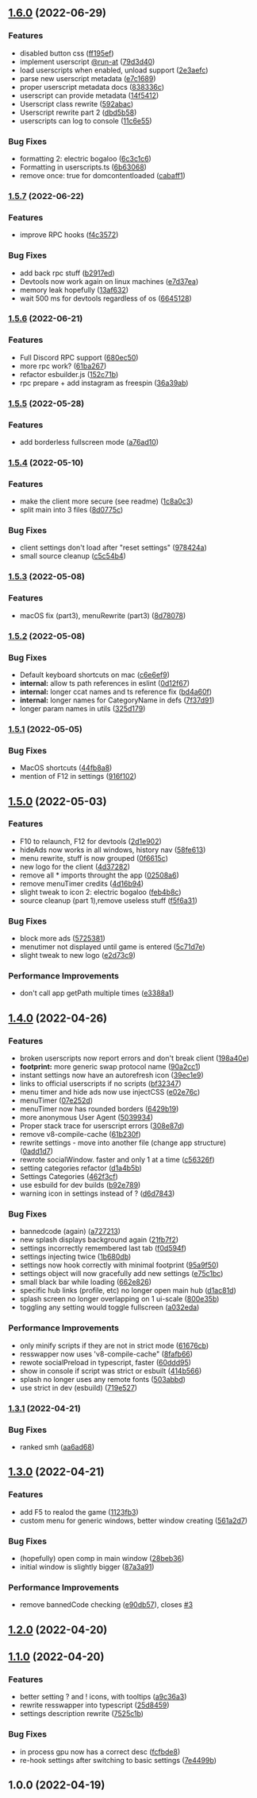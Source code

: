 ## [1.6.0](https://github.com/KraXen72/crankshaft/compare/1.5.7...1.6.0) (2022-06-29)


### Features

* disabled button css ([ff195ef](https://github.com/KraXen72/crankshaft/commit/ff195ef277c3b3fceeda4fc4ed7b351faea1e27b))
* implement userscript [@run-at](https://github.com/run-at) ([79d3d40](https://github.com/KraXen72/crankshaft/commit/79d3d407a7a55eb1d2fd6203898b9ad42a0765b0))
* load userscripts when enabled, unload support ([2e3aefc](https://github.com/KraXen72/crankshaft/commit/2e3aefc792597079c063be00457ef802b30f058a))
* parse new userscript metadata ([e7c1689](https://github.com/KraXen72/crankshaft/commit/e7c1689b392f7ca66234751152c867fdaa8e4e38))
* proper userscript metadata docs ([838336c](https://github.com/KraXen72/crankshaft/commit/838336c9d8e518e2d9bf48e94f88142c2bf8cb3e))
* userscript can provide metadata ([14f5412](https://github.com/KraXen72/crankshaft/commit/14f5412a7bc65c0afea1ebde3bfb745a7059adc2))
* Userscript class rewrite ([592abac](https://github.com/KraXen72/crankshaft/commit/592abac9c4e3d205cb7f28d33b5da1106e75e992))
* Userscript rewrite part 2 ([dbd5b58](https://github.com/KraXen72/crankshaft/commit/dbd5b58e5f190f52de9986b541a598307972fbc8))
* userscripts can log to console ([11c6e55](https://github.com/KraXen72/crankshaft/commit/11c6e559a48607313e16c46ffee5ca1e2a396a63))


### Bug Fixes

* formatting 2: electric bogaloo ([6c3c1c6](https://github.com/KraXen72/crankshaft/commit/6c3c1c6941efc0efc2b6bcfba24892cec7a7fe79))
* Formatting in userscripts.ts ([6b63068](https://github.com/KraXen72/crankshaft/commit/6b63068ed50f04e3814e5e622164cdc879c30c16))
* remove once: true for domcontentloaded ([cabaff1](https://github.com/KraXen72/crankshaft/commit/cabaff182c4af3c208efde69c4df6e2ce19883f0))

### [1.5.7](https://github.com/KraXen72/crankshaft/compare/1.5.6...1.5.7) (2022-06-22)


### Features

* improve RPC hooks ([f4c3572](https://github.com/KraXen72/crankshaft/commit/f4c35722f8abb60b01c0b02565b079ff2fae7834))


### Bug Fixes

* add back rpc stuff ([b2917ed](https://github.com/KraXen72/crankshaft/commit/b2917ed802f0983772384e4067e9464256980577))
* Devtools now work again on linux machines ([e7d37ea](https://github.com/KraXen72/crankshaft/commit/e7d37ea338957fbb11ca3aefd4cd0cc206582a03))
* memory leak hopefully ([13af632](https://github.com/KraXen72/crankshaft/commit/13af6328b824cf3175ce2056cf1cbb7f7c03ba80))
* wait 500 ms for devtools regardless of os ([6645128](https://github.com/KraXen72/crankshaft/commit/66451288601acca9810fc5a784d0b7b2ad6f5503))

### [1.5.6](https://github.com/KraXen72/crankshaft/compare/1.5.5...1.5.6) (2022-06-21)


### Features

* Full Discord RPC support ([680ec50](https://github.com/KraXen72/crankshaft/commit/680ec501cc7a9d7de6281307430ce8bc971fee30))
* more rpc work? ([61ba267](https://github.com/KraXen72/crankshaft/commit/61ba267388ae9b1ace8df66e581e31d66f586c47))
* refactor esbuilder.js ([152c71b](https://github.com/KraXen72/crankshaft/commit/152c71b4c913d2e9617429179fc2cb979b76bdf2))
* rpc prepare + add instagram as freespin ([36a39ab](https://github.com/KraXen72/crankshaft/commit/36a39ab27f94fdde194ab3efa82bc1ce94f2d5ce))

### [1.5.5](https://github.com/KraXen72/crankshaft/compare/1.5.4...1.5.5) (2022-05-28)


### Features

* add borderless fullscreen mode ([a76ad10](https://github.com/KraXen72/crankshaft/commit/a76ad10f30d9736949941a9f0da732a2eed197af))

### [1.5.4](https://github.com/KraXen72/crankshaft/compare/1.5.3...1.5.4) (2022-05-10)


### Features

* make the client more secure (see readme) ([1c8a0c3](https://github.com/KraXen72/crankshaft/commit/1c8a0c367f67af6e8b3bd28d4dd210ad26917255))
* split main into 3 files ([8d0775c](https://github.com/KraXen72/crankshaft/commit/8d0775cf65c16d3f83f74a9246760503b2ef4994))


### Bug Fixes

* client settings don't load after "reset settings" ([978424a](https://github.com/KraXen72/crankshaft/commit/978424afd5087ad1fafbfdbd58740ccba75c7b7a))
* small source cleanup ([c5c54b4](https://github.com/KraXen72/crankshaft/commit/c5c54b41a5293e2f02c45fbe5931c2f278cdf639))

### [1.5.3](https://github.com/KraXen72/crankshaft/compare/1.5.2...1.5.3) (2022-05-08)


### Features

* macOS fix (part3), menuRewrite (part3) ([8d78078](https://github.com/KraXen72/crankshaft/commit/8d780789c9f4927f3a796b129b7d2f92e36f5101))

### [1.5.2](https://github.com/KraXen72/crankshaft/compare/1.5.1...1.5.2) (2022-05-08)


### Bug Fixes

* Default keyboard shortcuts on mac ([c6e6ef9](https://github.com/KraXen72/crankshaft/commit/c6e6ef9eed6f0098894e20cdf66f24067e5f91a2))
* **internal:** allow ts path references in eslint ([0d12f67](https://github.com/KraXen72/crankshaft/commit/0d12f67ecb674fae5941e9d4e30db382e5c47250))
* **internal:** longer ccat names and ts reference fix ([bd4a60f](https://github.com/KraXen72/crankshaft/commit/bd4a60f1d2abd04eead678c1ff489c802d9cb7a0))
* **internal:** longer names for CategoryName in defs ([7f37d91](https://github.com/KraXen72/crankshaft/commit/7f37d91f179432940b0d65d93ef986d0d23f7d47))
* longer param names in utils ([325d179](https://github.com/KraXen72/crankshaft/commit/325d17948635a066f15227c3fa63a594ae7182a7))

### [1.5.1](https://github.com/KraXen72/crankshaft/compare/1.5.0...1.5.1) (2022-05-05)


### Bug Fixes

* MacOS shortcuts ([44fb8a8](https://github.com/KraXen72/crankshaft/commit/44fb8a8201289339e5956c758910f949c9f7a4bd))
* mention of F12 in settings ([916f102](https://github.com/KraXen72/crankshaft/commit/916f102e3064777e42a5e945cd841b84f53fdcde))

## [1.5.0](https://github.com/KraXen72/crankshaft/compare/1.4.0...1.5.0) (2022-05-03)


### Features

* F10 to relaunch, F12 for devtools ([2d1e902](https://github.com/KraXen72/crankshaft/commit/2d1e902ae88d26f6965132016699b42b364a0933))
* hideAds now works in all windows, history nav ([58fe613](https://github.com/KraXen72/crankshaft/commit/58fe613eefecdaa2da85d7d1bee46b15f652905d))
* menu rewrite, stuff is now grouped ([0f6615c](https://github.com/KraXen72/crankshaft/commit/0f6615cb399b56c95a35c7ae9fe14fde02a86108))
* new logo for the client ([4d37282](https://github.com/KraXen72/crankshaft/commit/4d37282a1e3bbaf6e59eba82d40006fe00c9f875))
* remove all * imports throught the app ([02508a6](https://github.com/KraXen72/crankshaft/commit/02508a65b468f60a512f5eacf42e701de06c7f88))
* remove menuTimer credits ([4d16b94](https://github.com/KraXen72/crankshaft/commit/4d16b9444dc61b81d153d4afdc1368e8742f8910))
* slight tweak to icon 2: electric bogaloo ([feb4b8c](https://github.com/KraXen72/crankshaft/commit/feb4b8ceb7fa28c29602b2c060052205d7fa39c1))
* source cleanup (part 1),remove useless stuff ([f5f6a31](https://github.com/KraXen72/crankshaft/commit/f5f6a319d505b64e9c173f9febb547959bdf9be2))


### Bug Fixes

* block more ads ([5725381](https://github.com/KraXen72/crankshaft/commit/5725381bddc560bd0de5b11a26bd1cd564355d24))
* menutimer not displayed until game is entered ([5c71d7e](https://github.com/KraXen72/crankshaft/commit/5c71d7e1788402d1881332f3b89ee6e7e27ab7d0))
* slight tweak to new logo ([e2d73c9](https://github.com/KraXen72/crankshaft/commit/e2d73c977e2f80335915f624886ce14513024740))


### Performance Improvements

* don't call app getPath multiple times ([e3388a1](https://github.com/KraXen72/crankshaft/commit/e3388a18b7d82a9eab059ef1450affdf09c49a5e))

## [1.4.0](https://github.com/KraXen72/crankshaft/compare/1.3.1...1.4.0) (2022-04-26)


### Features

* broken userscripts now report errors and don't break client ([198a40e](https://github.com/KraXen72/crankshaft/commit/198a40e24b73847acffe99f5ba741218e533068c))
* **footprint:** more generic swap protocol name ([90a2cc1](https://github.com/KraXen72/crankshaft/commit/90a2cc1441d5aa959dab2a18ec237bf03983523f))
* instant settings now have an autorefresh icon ([39ec1e9](https://github.com/KraXen72/crankshaft/commit/39ec1e98ea693f73a9353f569d4970ec4ba72857))
* links to official userscripts if no scripts ([bf32347](https://github.com/KraXen72/crankshaft/commit/bf3234747ade6b62672c0a0d8d8c689186d667cc))
* menu timer and hide ads now use injectCSS ([e02e76c](https://github.com/KraXen72/crankshaft/commit/e02e76cc3465ac626019c7a5af5a95c2f63ec635))
* menuTimer ([07e252d](https://github.com/KraXen72/crankshaft/commit/07e252d559b5f57f8f1e62f05522bd00cd033e8b))
* menuTimer now has rounded borders ([6429b19](https://github.com/KraXen72/crankshaft/commit/6429b19fc374e68d40edcaae5e17390d8528a854))
* more anonymous User Agent ([5039934](https://github.com/KraXen72/crankshaft/commit/50399341a1cf6db6a63d322eb9b900d3c2388252))
* Proper stack trace for userscript errors ([308e87d](https://github.com/KraXen72/crankshaft/commit/308e87d713a6020a8a386b85ee9e4dc9e3c4730d))
* remove v8-compile-cache ([61b230f](https://github.com/KraXen72/crankshaft/commit/61b230ffbf47b882657880269c018a9e5986886e))
* rewrite settings - move into another file (change app structure) ([0add1d7](https://github.com/KraXen72/crankshaft/commit/0add1d77b2c449d0ca7a2f25153fdd9c57af6cc6))
* rewrote socialWindow. faster and only 1 at a time ([c56326f](https://github.com/KraXen72/crankshaft/commit/c56326f5e0636957f9d86d3e35e4f3b110da5d14))
* setting categories refactor ([d1a4b5b](https://github.com/KraXen72/crankshaft/commit/d1a4b5b90c4f58f669f373cf8fb8a29a37d33b74))
* Settings Categories ([462f3cf](https://github.com/KraXen72/crankshaft/commit/462f3cfd109a7a6e135bcf5d73d8c45bd455e5be))
* use esbuild for dev builds ([b92e789](https://github.com/KraXen72/crankshaft/commit/b92e78935211254bf83fb2c42927725fab42dede))
* warning icon in settings instead of ? ([d6d7843](https://github.com/KraXen72/crankshaft/commit/d6d7843c9ae282271d35bcf617d5ae809586511d))


### Bug Fixes

* bannedcode (again) ([a727213](https://github.com/KraXen72/crankshaft/commit/a7272137bb6807660c35e58202f44967b7a77267))
* new splash displays background again ([21fb7f2](https://github.com/KraXen72/crankshaft/commit/21fb7f2281337a7748dfa1c8ceac7c7aa76d36c7))
* settings incorrectly remembered last tab ([f0d594f](https://github.com/KraXen72/crankshaft/commit/f0d594f405856a84d39d5919244121eb02e231e6))
* settings injecting twice ([1b680db](https://github.com/KraXen72/crankshaft/commit/1b680dbf6ce23ac038c33acc331a45537ef23065))
* settings now hook correctly with minimal footprint ([95a9f50](https://github.com/KraXen72/crankshaft/commit/95a9f50cd0e578636b26d8e123503923ce272a1f))
* settings object will now gracefully add new settings ([e75c1bc](https://github.com/KraXen72/crankshaft/commit/e75c1bc6c7ce62d7082d9e3b7f31346b0455f9af))
* small black bar while loading ([662e826](https://github.com/KraXen72/crankshaft/commit/662e826a3dd3c1abec2ee16d415faa3fc1b6de0c))
* specific hub links (profile, etc) no longer open main hub ([d1ac81d](https://github.com/KraXen72/crankshaft/commit/d1ac81dd692058d5dcec468b32b8e1fb76346ea3))
* splash screen no longer overlapping on 1 ui-scale ([800e35b](https://github.com/KraXen72/crankshaft/commit/800e35ba3b639dcd4aa0a8dc1583cafc35eb1e0c))
* toggling any setting would toggle fullscreen ([a032eda](https://github.com/KraXen72/crankshaft/commit/a032eda73db80cc9ac683638af3adcec140ac7a2))


### Performance Improvements

* only minify scripts if they are not in strict mode ([61676cb](https://github.com/KraXen72/crankshaft/commit/61676cbd86772301cb422ea35fea671629e5b3c0))
* resswapper now uses 'v8-compile-cache" ([8fafb66](https://github.com/KraXen72/crankshaft/commit/8fafb6636dcd7da6e598f3cee34f987f5b7076ab))
* rewote socialPreload in typescript, faster ([60ddd95](https://github.com/KraXen72/crankshaft/commit/60ddd95eb1187e66591e724b7220cf5a61f53ec4))
* show in console if script was strict or esbuilt ([414b566](https://github.com/KraXen72/crankshaft/commit/414b5661add6c9fc307779c18fd7fcd71730e0be))
* splash no longer uses any remote fonts ([503abbd](https://github.com/KraXen72/crankshaft/commit/503abbd29691d05fd6159483b3f434fd1e9f0e99))
* use strict in dev (esbuild) ([719e527](https://github.com/KraXen72/crankshaft/commit/719e527fdae28670ae827c417bfb6bcf73cf8547))

### [1.3.1](https://github.com/KraXen72/crankshaft/compare/1.3.0...1.3.1) (2022-04-21)


### Bug Fixes

* ranked smh ([aa6ad68](https://github.com/KraXen72/crankshaft/commit/aa6ad68977ee48a820c8d7d9e44528427ab1ded1))

## [1.3.0](https://github.com/KraXen72/crankshaft/compare/1.2.0...1.3.0) (2022-04-21)


### Features

* add F5 to realod the game ([1123fb3](https://github.com/KraXen72/crankshaft/commit/1123fb3f1bbdcd3c21de7b85fe1911062207f225))
* custom menu for generic windows, better window creating ([561a2d7](https://github.com/KraXen72/crankshaft/commit/561a2d7a6ece7333647b621826e256cf89ae911f))


### Bug Fixes

* (hopefully) open comp in main window ([28beb36](https://github.com/KraXen72/crankshaft/commit/28beb36fe38b233f130959bd4985f18eeed7c1c0))
* initial window is slightly bigger ([87a3a91](https://github.com/KraXen72/crankshaft/commit/87a3a91fc4fbee2802a3316e0b03b9bbfcf6fc40))


### Performance Improvements

* remove bannedCode checking ([e90db57](https://github.com/KraXen72/crankshaft/commit/e90db57ef4f90b267f6d17ea121b76759d7a4693)), closes [#3](https://github.com/KraXen72/crankshaft/issues/3)

## [1.2.0](https://github.com/KraXen72/crankshaft/compare/1.1.0...1.2.0) (2022-04-20)

## [1.1.0](https://github.com/KraXen72/crankshaft/compare/1.0.0...1.1.0) (2022-04-20)


### Features

* better setting ? and ! icons, with tooltips ([a9c36a3](https://github.com/KraXen72/crankshaft/commit/a9c36a3e148ead94f7ab2992c80d9c37ec4ca717))
* rewrite resswapper into typescript ([25d8459](https://github.com/KraXen72/crankshaft/commit/25d8459dd37a816374d0c344c27a8b084391bea9))
* settings description rewrite ([7525c1b](https://github.com/KraXen72/crankshaft/commit/7525c1ba52fc506d72be451dfc0885972ca22f25))


### Bug Fixes

* in process gpu now has a correct desc ([fcfbde8](https://github.com/KraXen72/crankshaft/commit/fcfbde8c5e38cd9b8c14e6ad121d62dada66e172))
* re-hook settings after switching to basic settings ([7e4499b](https://github.com/KraXen72/crankshaft/commit/7e4499b8073890445f2fbe5b6fb06427da830b38))

## 1.0.0 (2022-04-19)
